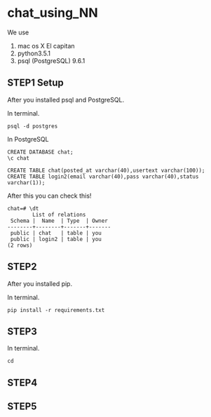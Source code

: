 # chat_using_NN

We use

1. mac os X El capitan
2. python3.5.1
3. psql (PostgreSQL) 9.6.1

## STEP1 Setup

After you installed psql and PostgreSQL.

In terminal.

```Terminal: in terminal
psql -d postgres

```

In PostgreSQL
```
CREATE DATABASE chat;
\c chat

CREATE TABLE chat(posted_at varchar(40),usertext varchar(100));
CREATE TABLE login2(email varchar(40),pass varchar(40),status varchar(1));
```

After this you can check this!


```
chat=# \dt
        List of relations
 Schema |  Name  | Type  | Owner 
--------+--------+-------+-------
 public | chat   | table | you
 public | login2 | table | you
(2 rows)
```

## STEP2

After you installed pip.

In terminal.
```command:command
pip install -r requirements.txt
```

## STEP3

In terminal.

```Terminal: in terminal
cd 
```

## STEP4

## STEP5
